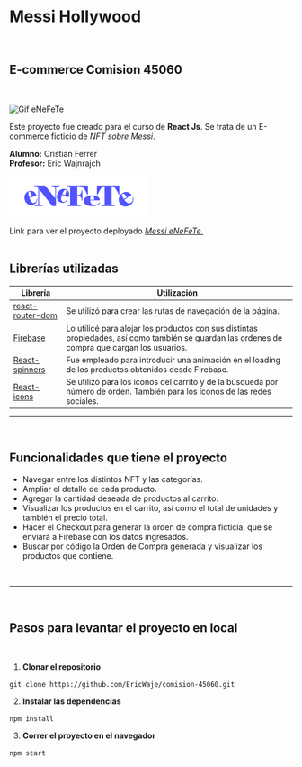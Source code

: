 # Messi Hollywood
<br>

## E-commerce Comision 45060
<br>

![Gif eNeFeTe](public/enefete.gif)

Este proyecto fue creado para el curso de **React Js**.
Se trata de un E-commerce ficticio de _NFT sobre Messi_.

**Alumno:** Cristian Ferrer<br>
**Profesor:** Eric Wajnrajch

![](./public/TiendAR.png)

Link para ver el proyecto deployado
_[Messi eNeFeTe.](http://messi-enefete.netlify.com)_
<br>
<br>


## Librerías utilizadas

| Librería | Utilización |
| --- | --- |
|[react-router-dom](https://reactrouter.com/en/main)| Se utilizó para crear las rutas de navegación de la página. |
|[Firebase](https://firebase.google.com/)| Lo utilicé para alojar los productos con sus distintas propiedades, así como también se guardan las ordenes de compra que cargan los usuarios.|
|[React-spinners](https://www.npmjs.com/package/react-spinners)| Fue empleado para introducir una animación en el loading de los productos obtenidos desde Firebase.|
|[React-icons](https://react-icons.github.io/react-icons/)| Se utilizó para los íconos del carrito y de la búsqueda por número de orden. También para los íconos de las redes sociales.|
<hr>
<br>

## Funcionalidades que tiene el proyecto

- Navegar entre los distintos NFT y las categorías.
- Ampliar el detalle de cada producto.
- Agregar la cantidad deseada de productos al carrito.
- Visualizar los productos en el carrito, así como el total de unidades y también el precio total.
- Hacer el Checkout para generar la orden de compra ficticia, que se enviará a Firebase con los datos ingresados.
- Buscar por código la Orden de Compra generada y visualizar los productos que contiene.
<br>
<hr>
<br>

## Pasos para levantar el proyecto en local
<br>

1.  **Clonar el repositorio**

```
git clone https://github.com/EricWaje/comision-45060.git
```

2. **Instalar las dependencias**

```
npm install
```

3. **Correr el proyecto en el navegador**

```
npm start
```
